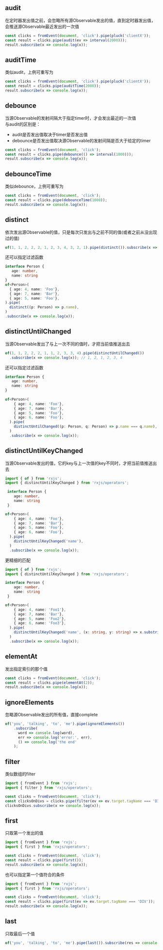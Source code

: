 ## audit
在定时器发出值之前，会忽略所有源Observable发出的值，直到定时器发出值，会推送源Observable最近发出的一次值
```typescript
const clicks = fromEvent(document, 'click').pipe(pluck('clientX'));
const result = clicks.pipe(audit(ev => interval(2000)));
result.subscribe(x => console.log(x));
```
## auditTime
类似audit，上例可重写为
```typescript
const clicks = fromEvent(document, 'click').pipe(pluck('clientX'));
const result = clicks.pipe(auditTime(2000));
result.subscribe(x => console.log(x));
```

## debounce
当源Observable的发射间隔大于指定timer时，才会发出最近的一次值
<br>
与audit的区别是：
- audit是否发出值取决于timer是否发出值
- debounce是否发出值取决源Observable的发射间隔是否大于给定的timer
```typescript
const clicks = fromEvent(document, 'click');
const result = clicks.pipe(debounce(() => interval(1000)));
result.subscribe(x => console.log(x));
```

## debounceTime
类似debounce，上例可重写为

```typescript
const clicks = fromEvent(document, 'click');
const result = clicks.pipe(debounceTime(1000));
result.subscribe(x => console.log(x));
```

##  distinct
依次发出源Observable的值，只是每次只发出与之前不同的值(或者之前从没出现过的值)
```typescript
of(1, 1, 2, 2, 2, 1, 2, 3, 4, 3, 2, 1).pipe(distinct()).subscribe(x => console.log(x)); // 1, 2, 3, 4
```
还可以指定过滤函数
```typescript
interface Person {
   age: number,
   name: string
}
of<Person>(
  { age: 4, name: 'Foo'},
  { age: 7, name: 'Bar'},
  { age: 5, name: 'Foo'},
).pipe(
  distinct((p: Person) => p.name),
)
.subscribe(x => console.log(x));
```

## distinctUntilChanged
当源Observable发出了与上一次不同的值时，才把当前值推送出去
```typescript
of(1, 1, 2, 2, 2, 1, 1, 2, 3, 3, 4).pipe(distinctUntilChanged())
  .subscribe(x => console.log(x)); // 1, 2, 1, 2, 3, 4
```
还可以指定过滤函数
```typescript
interface Person {
   age: number,
   name: string
}
 
of<Person>(
    { age: 4, name: 'Foo'},
    { age: 7, name: 'Bar'},
    { age: 5, name: 'Foo'},
    { age: 6, name: 'Foo'},
  ).pipe(
    distinctUntilChanged((p: Person, q: Person) => p.name === q.name),
  )
  .subscribe(x => console.log(x));
```

## distinctUntilKeyChanged
当源Observable发出的值，它的key与上一次值的key不同时，才把当前值推送出去
```typescript
import { of } from 'rxjs';
import { distinctUntilKeyChanged } from 'rxjs/operators';

 interface Person {
    age: number,
    name: string
 }

of<Person>(
    { age: 4, name: 'Foo'},
    { age: 7, name: 'Bar'},
    { age: 5, name: 'Foo'},
    { age: 6, name: 'Foo'},
  ).pipe(
    distinctUntilKeyChanged('name'),
  )
  .subscribe(x => console.log(x));
```

更精细的匹配
```typescript
import { of } from 'rxjs';
import { distinctUntilKeyChanged } from 'rxjs/operators';

interface Person {
    age: number,
    name: string
 }

of<Person>(
    { age: 4, name: 'Foo1'},
    { age: 7, name: 'Bar'},
    { age: 5, name: 'Foo2'},
    { age: 6, name: 'Foo3'},
  ).pipe(
    distinctUntilKeyChanged('name', (x: string, y: string) => x.substring(0, 3) === y.substring(0, 3)),
  )
  .subscribe(x => console.log(x));
```

## elementAt
发出指定索引的那个值
```typescript
const clicks = fromEvent(document, 'click');
const result = clicks.pipe(elementAt(2));
result.subscribe(x => console.log(x));
```

## ignoreElements
忽略源Observable发出的所有值，直接complete
```typescript
of('you', 'talking', 'to', 'me').pipe(ignoreElements())
    .subscribe(
      word => console.log(word),
      err => console.log('error:', err),
      () => console.log('the end'
    );
```

## filter
类似数组的filter
```typescript
import { fromEvent } from 'rxjs';
import { filter } from 'rxjs/operators';

const clicks = fromEvent(document, 'click');
const clicksOnDivs = clicks.pipe(filter(ev => ev.target.tagName === 'DIV'));
clicksOnDivs.subscribe(x => console.log(x));
```

## first
只取第一个发出的值
```typescript
import { fromEvent } from 'rxjs';
import { first } from 'rxjs/operators';

const clicks = fromEvent(document, 'click');
const result = clicks.pipe(first());
result.subscribe(x => console.log(x));
```

也可以指定第一个值符合的条件
```typescript
import { fromEvent } from 'rxjs';
import { first } from 'rxjs/operators';

const clicks = fromEvent(document, 'click');
const result = clicks.pipe(first(ev => ev.target.tagName === 'DIV'));
result.subscribe(x => console.log(x));
```



## last
只取最后一个值
```typescript
of('you', 'talking', 'to', 'me').pipe(last()).subscribe(res => console.log(res));
```
